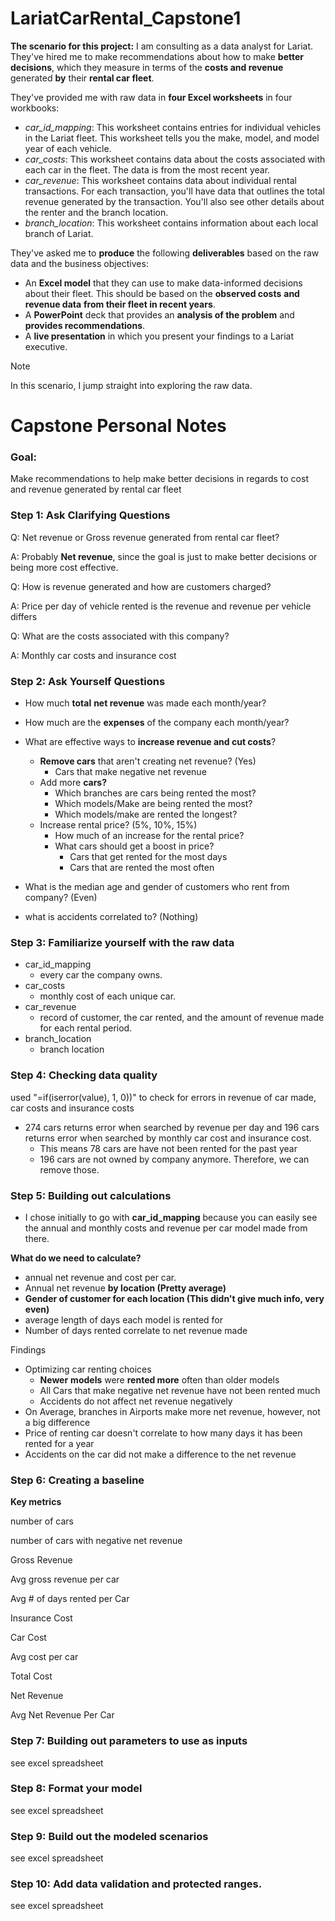 # LariatCarRental_Capstone1
**The scenario for this project:** I am consulting as a data analyst for Lariat. They've hired me to make recommendations about how to make **better decisions**, which they measure in terms of the **costs and revenue** generated **by** their **rental car fleet**.

They've provided me with raw data in **four Excel worksheets** in four workbooks:
- *car_id_mapping*: This worksheet contains entries for individual vehicles in the Lariat fleet. This worksheet tells you the make, model, and model year of each vehicle.
- *car_costs*: This worksheet contains data about the costs associated with each car in the fleet. The data is from the most recent year.
- *car_revenue*: This worksheet contains data about individual rental transactions. For each transaction, you'll have data that outlines the total revenue generated by the transaction. You'll also see other details about the renter and the branch location.
- *branch_location*: This worksheet contains information about each local branch of Lariat.

They've asked me to **produce** the following **deliverables** based on the raw data and the business objectives:

- An **Excel model** that they can use to make data-informed decisions about their fleet. This should be based on the **observed costs** **and revenue data** **from their fleet in recent years**.
- A **PowerPoint** deck that provides an **analysis of the problem** and **provides recommendations**.
- A **live presentation** in which you present your findings to a Lariat executive.


Note

In this scenario, I jump straight into exploring the raw data.

# Capstone Personal Notes

### **Goal:**

Make recommendations to help make better decisions in regards to cost and revenue generated by rental car fleet

### Step 1: Ask Clarifying Questions

Q: Net revenue or Gross revenue generated from rental car fleet?

A: Probably **Net revenue**, since the goal is just to make better decisions or being more cost effective.

Q: How is revenue generated and how are customers charged?

A: Price per day of vehicle rented is the revenue and revenue per vehicle differs

Q: What are the costs associated with this company?

A: Monthly car costs and insurance cost

### Step 2: Ask Yourself Questions

- How much **total** **net revenue** was made each month/year?
- How much are the **expenses** of the company each month/year?
- What are effective ways to **increase revenue and cut costs**?
    - **Remove cars** that aren't creating net revenue? (Yes)
        - Cars that make negative net revenue
    - Add more **cars?**
        - Which branches are cars being rented the most?
        - Which models/Make are being rented the most?
        - Which models/make are rented the longest?
    - Increase rental price? (5%, 10%, 15%)
        - How much of an increase for the rental price?
        - What cars should get a boost in price?
            - Cars that get rented for the most days
            - Cars that are rented the most often
            
- What is the median age and gender of customers who rent from company? (Even)
- what is accidents correlated to? (Nothing)

### Step 3: Familiarize yourself with the raw data

- car_id_mapping
    - every car the company owns.
- car_costs
    - monthly cost of each unique car.
- car_revenue
    - record of customer, the car rented, and the amount of revenue made for each rental period.
- branch_location
    - branch location
    

### Step 4: Checking data quality

used "=if(iserror(value), 1, 0))" to check for errors in revenue of car made, car costs and insurance costs

- 274 cars returns error when searched by revenue per day and 196 cars returns error when searched by monthly car cost and insurance cost.
    - This means 78 cars are have not been rented for the past year
    - 196 cars are not owned by company anymore. Therefore, we can remove those.

### Step 5: Building out calculations

- I chose initially to go with **car_id_mapping** because you can easily see the annual and monthly costs and revenue per car model made from there.

**What do we need to calculate?**

- annual net revenue and cost per car.
- Annual net revenue **by location (Pretty average)**
- **Gender of customer for each location (This didn't give much info, very even)**
- average length of days each model is rented for
- Number of days rented correlate to net revenue made

Findings

- Optimizing car renting choices
    - **Newer** **models** were **rented more** often than older models
    - All Cars that make negative net revenue have not been rented much
    - Accidents do not affect net revenue negatively
- On Average, branches in Airports make more net revenue, however, not a big difference
- Price of renting car doesn't correlate to how many days it has been rented for a year
- Accidents on the car did not make a difference to the net revenue

### Step 6: Creating a baseline

**Key metrics**

number of cars

number of cars with negative net revenue

Gross Revenue

Avg gross revenue per car

Avg # of days rented per Car

Insurance Cost

Car Cost

Avg cost per car

Total Cost

Net Revenue

Avg Net Revenue Per Car

### Step 7: Building out parameters to use as inputs
see excel spreadsheet
### Step 8: **Format your model**
see excel spreadsheet
### Step 9: **Build out the modeled scenarios**
see excel spreadsheet
### Step 10: **Add data validation and protected ranges.**
see excel spreadsheet
